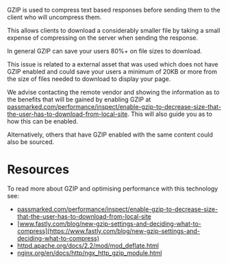 GZIP is used to compress text based responses before sending them to the client who will uncompress them.

This allows clients to download a considerably smaller file by taking a small expense of compressing on the server when sending the response.

In general GZIP can save your users 80%+ on file sizes to download.

This issue is related to a external asset that was used which does not have GZIP enabled and could save your users a minimum of 20KB or more from the size of files needed to download to display your page.

We advise contacting the remote vendor and showing the information as to the benefits that will be gained by enabling GZIP at [passmarked.com/performance/inspect/enable-gzip-to-decrease-size-that-the-user-has-to-download-from-local-site](http://passmarked.com/performance/inspect/enable-gzip-to-decrease-size-that-the-user-has-to-download-from-local-site). This will also guide you as to how this can be enabled.

Alternatively, others that have GZIP enabled with the same content could also be sourced. 

# Resources

To read more about GZIP and optimising performance with this technology see:

* [passmarked.com/performance/inspect/enable-gzip-to-decrease-size-that-the-user-has-to-download-from-local-site](http://passmarked.com/performance/inspect/enable-gzip-to-decrease-size-that-the-user-has-to-download-from-local-site) 
* [www.fastly.com/blog/new-gzip-settings-and-deciding-what-to-compress](https://www.fastly.com/blog/new-gzip-settings-and-deciding-what-to-compress)
* [httpd.apache.org/docs/2.2/mod/mod_deflate.html](http://httpd.apache.org/docs/2.2/mod/mod_deflate.html)
* [nginx.org/en/docs/http/ngx_http_gzip_module.html](http://nginx.org/en/docs/http/ngx_http_gzip_module.html)

